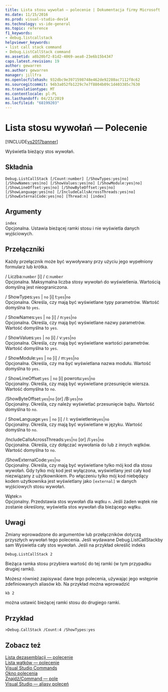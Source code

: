 ```yaml
---
title: Lista stosu wywołań — polecenie | Dokumentacja firmy Microsoft
ms.date: 11/15/2016
ms.prod: visual-studio-dev14
ms.technology: vs-ide-general
ms.topic: reference
f1_keywords:
- debug.listcallstack
helpviewer_keywords:
- list call stack command
- Debug.ListCallStack command
ms.assetid: a8b20bf2-81d2-4069-aea8-23e6b15b4347
caps.latest.revision: 19
author: gewarren
ms.author: gewarren
manager: jillfra
ms.openlocfilehash: 932dbc9e3971598748e462de92280ac7112f8c62
ms.sourcegitcommit: 94b3a052fb1229c7e7f8804b09c1d403385c7630
ms.translationtype: MT
ms.contentlocale: pl-PL
ms.lasthandoff: 04/23/2019
ms.locfileid: "68199203"
---
```

# <a name="list-call-stack-command"></a>Lista stosu wywołań — Polecenie
[!INCLUDE[vs2017banner](../../includes/vs2017banner.md)]

Wyświetla bieżący stos wywołań.  
  
## <a name="syntax"></a>Składnia  
  
```  
Debug.ListCallStack [/Count:number] [/ShowTypes:yes|no]  
[/ShowNames:yes|no] [/ShowValues:yes|no] [/ShowModule:yes|no]  
[/ShowLineOffset:yes|no] [/ShowByteOffset:yes|no]  
[/ShowLanguage:yes|no] [/IncludeCallsAcrossThreads:yes|no]  
[/ShowExternalCode:yes|no] [Thread:n] [index]  
```  
  
## <a name="arguments"></a>Argumenty  
 `index`  
 Opcjonalna. Ustawia bieżącej ramki stosu i nie wyświetla danych wyjściowych.  
  
## <a name="switches"></a>Przełączniki  
 Każdy przełącznik może być wywoływany przy użyciu jego wypełniony formularz lub krótka.  
  
 / Liczba:`number` [i] / c:`number`  
 Opcjonalna. Maksymalna liczba stosy wywołań do wyświetlenia. Wartością domyślną jest nieograniczona.  
  
 / ShowTypes:`yes` &#124; `no` [i] t:`yes`&#124;`no`  
 Opcjonalna. Określa, czy mają być wyświetlane typy parametrów. Wartość domyślna to `yes`.  
  
 / ShowNames:`yes` &#124; `no` [i] / n:`yes`&#124;`no`  
 Opcjonalna. Określa, czy mają być wyświetlane nazwy parametrów. Wartość domyślna to `yes`.  
  
 / ShowValues:`yes` &#124; `no` [i] / v:`yes`&#124;`no`  
 Opcjonalna. Określa, czy mają być wyświetlane wartości parametrów. Wartość domyślna to `yes`.  
  
 / ShowModule:`yes` &#124; `no` [i] / m:`yes`&#124;`no`  
 Opcjonalna. Określa, czy ma być wyświetlana nazwa modułu. Wartość domyślna to `yes`.  
  
 / ShowLineOffset:`yes` &#124; `no` [i] powrotu:`yes`&#124;`no`  
 Opcjonalny. Określa, czy mają być wyświetlane przesunięcie wiersza. Wartość domyślna to `no`.  
  
 /ShowByteOffset:`yes`&#124;`no` [or] /B:`yes`&#124;`no`  
 Opcjonalny. Określa, czy należy wyświetlać przesunięcie bajtu. Wartość domyślna to `no`.  
  
 / ShowLanguage:`yes` &#124; `no` [i] / l: wyświetlenie`yes`&#124;`no`  
 Opcjonalny. Określa, czy mają być wyświetlane w języku. Wartość domyślna to `no`.  
  
 /IncludeCallsAcrossThreads:`yes`&#124;`no` [or] /I:`yes`&#124;`no`  
 Opcjonalna. Określa, czy dołączać wywołania do lub z innych wątków. Wartość domyślna to `no`.  
  
 /ShowExternalCode:`yes`&#124;`no`  
 Opcjonalny. Określa, czy mają być wyświetlane tylko mój kod dla stosu wywołań. Gdy tylko mój kod jest wyłączona, wyświetlany jest cały kod niezwiązany z użytkownikiem. Po włączeniu tylko mój kod niebędący kodem użytkownika jest wyświetlany jako `[external]` w danych wyjściowych stosu wywołań.  
  
 Wątek:`n`  
 Opcjonalny. Przedstawia stos wywołań dla wątku `n`. Jeśli żaden wątek nie zostanie określony, wyświetla stos wywołań dla bieżącego wątku.  
  
## <a name="remarks"></a>Uwagi  
 Zmiany wprowadzone do argumentów lub przełączników dotyczą przyszłych wywołań tego polecenia. Jeśli wydawane Debug.ListCallStackby sam Wyświetla cały stos wywołań. Jeśli na przykład określić indeks  
  
```  
Debug.ListCallStack 2  
```  
  
 Bieżąca ramka stosu przybiera wartość do tej ramki (w tym przypadku drugiej ramki).  
  
 Możesz również zapisywać dane tego polecenia, używając jego wstępnie zdefiniowanych aliasów kb. Na przykład można wprowadzić  
  
```  
kb 2  
```  
  
 można ustawić bieżącej ramki stosu do drugiego ramki.  
  
## <a name="example"></a>Przykład  
  
```  
>Debug.CallStack /Count:4 /ShowTypes:yes  
```  
  
## <a name="see-also"></a>Zobacz też  
 [Lista dezasemblacji — polecenie](../../ide/reference/list-disassembly-command.md)   
 [Lista wątków — polecenie](../../ide/reference/list-threads-command.md)   
 [Visual Studio Commands](../../ide/reference/visual-studio-commands.md)   
 [Okno polecenia](../../ide/reference/command-window.md)   
 [Znajdź/Command — pole](../../ide/find-command-box.md)   
 [Visual Studio — aliasy poleceń](../../ide/reference/visual-studio-command-aliases.md)
